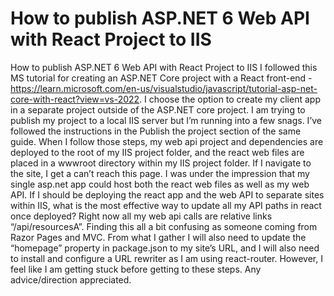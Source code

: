 
# How to publish ASP.NET 6 Web API with React Project to IIS

How to publish ASP.NET 6 Web API with React Project to IIS
I followed this MS tutorial for creating an ASP.NET Core project with a React front-end - https://learn.microsoft.com/en-us/visualstudio/javascript/tutorial-asp-net-core-with-react?view=vs-2022. I choose the option to create my client app in a separate project outside of the ASP.NET core project.
I am trying to publish my project to a local IIS server but I’m running into a few snags.
I’ve followed the instructions in the Publish the project section of the same guide. When I follow those steps, my web api project and dependencies are deployed to the root of my IIS project folder, and the react web files are placed in a wwwroot directory within my IIS project folder. If I navigate to the site, I get a can’t reach this page.
I was under the impression that my single asp.net app could host both the react web files as well as my web API. If I should be deploying the react app and the web API to separate sites within IIS, what is the most effective way to update all my API paths in react once deployed? Right now all my web api calls are relative links “/api/resourcesA”. Finding this all a bit confusing as someone coming from Razor Pages and MVC.
From what I gather I will also need to update the “homepage” property in package.json to my site’s URL, and I will also need to install and configure a URL rewriter as I am using react-router. However, I feel like I am getting stuck before getting to these steps. Any advice/direction appreciated.

        